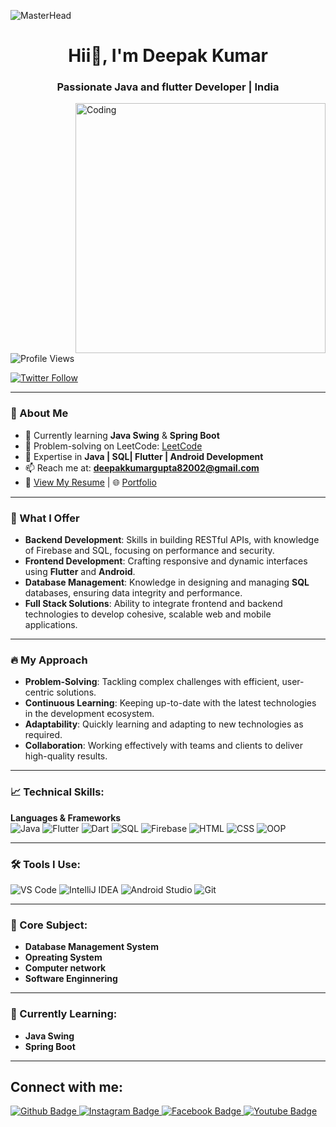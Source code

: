 ![MasterHead](https://strapi.dhiwise.com/uploads/Blog_Common_Image_Flutter_Main_Image_506048e7be.webp?w=1920&q=75)

<h1 align="center">Hii👋, I'm Deepak Kumar </h1>
<h3 align="center">Passionate Java and flutter Developer | India</h3>

<img align="right" alt="Coding" width="400" src="https://cdn.dribbble.com/users/1162077/screenshots/3848914/programmer.gif">

<p align="left"> <img src="https://komarev.com/ghpvc/?username=deepak-sjd&label=Profile%20views&color=0e75b6&style=flat" alt="Profile Views" /> </p>

<a href="https://twitter.com/" target="blank"><img src="https://img.shields.io/twitter/follow/?logo=twitter&style=for-the-badge" alt="Twitter Follow" /></a>

---

### 🌟 About Me
- 🌱 Currently learning **Java Swing** & **Spring Boot**
- 📝 Problem-solving on LeetCode: [LeetCode](https://leetcode.com/u/Deepak74795/)
- 💬 Expertise in **Java | SQL| Flutter | Android Development**
- 📫 Reach me at: **deepakkumargupta82002@gmail.com**
- 📄 [View My Resume](https://drive.google.com/file/d/1EdTn1vG1LdB32UBEjuZhsCbWtlv7Y1JL/view?usp=sharing) | 🌐 [Portfolio](https://bento.me/deepaksd)

---

### 💼 What I Offer
- **Backend Development**: Skills in building RESTful APIs, with knowledge of Firebase and SQL, focusing on performance and security.
- **Frontend Development**: Crafting responsive and dynamic interfaces using **Flutter** and **Android**.
- **Database Management**:  Knowledge in designing and managing **SQL** databases, ensuring data integrity and performance.
- **Full Stack Solutions**: Ability to integrate frontend and backend technologies to develop cohesive, scalable web and mobile applications.
---

### 🔥 My Approach
- **Problem-Solving**: Tackling complex challenges with efficient, user-centric solutions.
- **Continuous Learning**: Keeping up-to-date with the latest technologies in the development ecosystem.
-  **Adaptability**: Quickly learning and adapting to new technologies as required.
- **Collaboration**: Working effectively with teams and clients to deliver high-quality results.

---

### 📈 Technical Skills:
**Languages & Frameworks**  
![Java](https://img.shields.io/badge/Java-ED8B00?style=for-the-badge&logo=java&logoColor=white)
![Flutter](https://img.shields.io/badge/Flutter-02569B?style=for-the-badge&logo=flutter&logoColor=white)
![Dart](https://img.shields.io/badge/Dart-0175C2?style=for-the-badge&logo=dart&logoColor=white)
![SQL](https://img.shields.io/badge/SQL-4479A1?style=for-the-badge&logo=postgresql&logoColor=white)
![Firebase](https://img.shields.io/badge/Firebase-FFCA28?style=for-the-badge&logo=firebase&logoColor=white)
![HTML](https://img.shields.io/badge/HTML-E34F26?style=for-the-badge&logo=html5&logoColor=white)
![CSS](https://img.shields.io/badge/CSS-1572B6?style=for-the-badge&logo=css3&logoColor=white)
![OOP](https://img.shields.io/badge/OOP-000000?style=for-the-badge&logo=java&logoColor=white)

---

### 🛠️ Tools I Use:
![VS Code](https://img.shields.io/badge/VS_Code-007ACC?style=for-the-badge&logo=visual-studio-code&logoColor=white)
![IntelliJ IDEA](https://img.shields.io/badge/IntelliJ_IDEA-000000?style=for-the-badge&logo=intellij-idea&logoColor=white)
![Android Studio](https://img.shields.io/badge/Android_Studio-3DDC84?style=for-the-badge&logo=android-studio&logoColor=white)
![Git](https://img.shields.io/badge/Git-F05032?style=for-the-badge&logo=git&logoColor=white)

---

### 🌱 Core Subject:
- **Database Management System**
- **Opreating System**
- **Computer network**
- **Software Enginnering**

---

### 🌱 Currently Learning:
- **Java Swing**
- **Spring Boot**
---

## Connect with me:
<div id="badges">
  <a href="https://github.com/deepak-sjd">
    <img src="https://img.shields.io/badge/Github-white?style=for-the-badge&logo=Github&logoColor=black" alt="Github Badge"/>
  </a>
   <a href="https://www.instagram.com/gupta_deepak_74/">
    <img src="https://img.shields.io/badge/Instagram-purple?style=for-the-badge&logo=instagram&logoColor=white" alt="Instagram Badge"/>
  </a>
   <a href="https://www.facebook.com/gupta.deepakkumar.14">
    <img src="https://img.shields.io/badge/Facebook-blue?style=for-the-badge&logo=facebook&logoColor=white" alt="Facebook Badge"/>
  </a>
  <a href="https://www.youtube.com/@funwithflutter637/featured">
    <img src="https://img.shields.io/badge/YouTube-red?style=for-the-badge&logo=youtube&logoColor=white" alt="Youtube Badge"/>
  </a>
</div>
